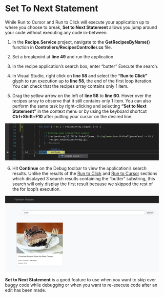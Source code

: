 # Set To Next Statement
While Run to Cursor and Run to Click will execute your application up to where you choose to break, **Set to Next Statement** allows you jump around your code without executing any code in-between.

1.	In the **Recipe.Service** project, navigate to the **GetRecipesByName()** function in **Controllers/RecipesController.cs** file.

2.	Set a breakpoint at **line 49** and run the application.

3.	In the recipe application’s search box, enter “butter” Execute the search.

4.	In Visual Studio, right click on **line 58** and select the **“Run to Click”** glyph to run execution up to **line 58**, the end of the first loop iteration.  You can check that the recipes array contains only 1 item.

5.	Drag the yellow arrow on the left of **line 58** to **line 60**. Hover over the recipes array to observe that it still contains only 1 item.  You can also perform the same task by right-clicking and selecting **“Set to Next Statement”** in the context menu or by using the keyboard shortcut **Ctrl+Shift+F10** after putting your cursor on the desired line.

![Drag set to next statement arrow to new line](SetToNextStatement-DragArrow.png)

6.	Hit **Continue** on the Debug toolbar to view the application’s search results.  Unlike the results of the [Run to Click](RunToClick.md) and [Run to Cursor](RunToCursor.md) sections which displayed 3 search results containing the “butter” substring, this search will only display the first result because we skipped the rest of the for loop’s execution.

![Search results after set to next statement](SetToNextStatement-SearchResult.png)

**Set to Next Statement** is a good feature to use when you want to skip over buggy code while debugging or when you want to re-execute code after an edit has been made.